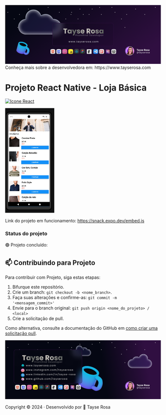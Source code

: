 <a href="https://www.tayserosa.com">
<img src="./assets/readme-topo.png" target="_blank" alt="Tayse Rosa">
</a>
Conheça mais sobre a desenvolvedora em: https://www.tayserosa.com

# Projeto React Native - Loja Básica
[<img height="148px" width="148px" alt="Icone React" src="https://skillicons.dev/icons?i=react"/>](https://pt-br.react.dev)

<a href="./assets/screen.png">
<img src="./assets/screen.png" alt="Screen app">
<a>

Link do projeto em funcionamento: https://snack.expo.dev/embed.js


### Status do projeto

🟢 Projeto concluído:



## 📫 Contribuindo para Projeto

Para contribuir com Projeto, siga estas etapas:

1. Bifurque este repositório.
2. Crie um branch: `git checkout -b <nome_branch>`.
3. Faça suas alterações e confirme-as: `git commit -m '<mensagem_commit>'`
4. Envie para o branch original: `git push origin <nome_do_projeto> / <local>`
5. Crie a solicitação de pull.

Como alternativa, consulte a documentação do GitHub em [como criar uma solicitação pull](https://help.github.com/en/github/collaborating-with-issues-and-pull-requests/creating-a-pull-request).


<a href="https://www.tayserosa.com">
<img src="./assets/readme-footer.png" target="_blank" alt="Tayse Rosa">
</a>

Copyright :copyright: 2024 · Desenvolvido por 💜 Tayse Rosa        

